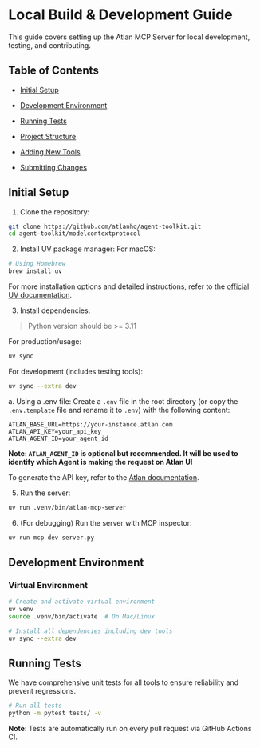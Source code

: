 # Local Build & Development Guide

This guide covers setting up the Atlan MCP Server for local development, testing, and contributing.

## Table of Contents

- [Initial Setup](#initial-setup)
- [Development Environment](#development-environment)
- [Running Tests](#running-tests)

- [Project Structure](#project-structure)
- [Adding New Tools](#adding-new-tools)
- [Submitting Changes](#submitting-changes)

## Initial Setup

1. Clone the repository:
```bash
git clone https://github.com/atlanhq/agent-toolkit.git
cd agent-toolkit/modelcontextprotocol
```

2. Install UV package manager:
For macOS:
```bash
# Using Homebrew
brew install uv
```

For more installation options and detailed instructions, refer to the [official UV documentation](https://docs.astral.sh/uv/getting-started/installation/).

3. Install dependencies:
> Python version should be >= 3.11

For production/usage:
```bash
uv sync
```

For development (includes testing tools):
```bash
uv sync --extra dev
```

a. Using a .env file:
Create a `.env` file in the root directory (or copy the `.env.template` file and rename it to `.env`) with the following content:
```
ATLAN_BASE_URL=https://your-instance.atlan.com
ATLAN_API_KEY=your_api_key
ATLAN_AGENT_ID=your_agent_id
```

**Note: `ATLAN_AGENT_ID` is optional but recommended. It will be used to identify which Agent is making the request on Atlan UI**

To generate the API key, refer to the [Atlan documentation](https://ask.atlan.com/hc/en-us/articles/8312649180049-API-authentication).

5. Run the server:
```bash
uv run .venv/bin/atlan-mcp-server
```

6. (For debugging) Run the server with MCP inspector:
```bash
uv run mcp dev server.py
```

## Development Environment

### Virtual Environment

```bash
# Create and activate virtual environment
uv venv
source .venv/bin/activate  # On Mac/Linux

# Install all dependencies including dev tools
uv sync --extra dev
```

## Running Tests

We have comprehensive unit tests for all tools to ensure reliability and prevent regressions.

```bash
# Run all tests
python -m pytest tests/ -v
```

**Note**: Tests are automatically run on every pull request via GitHub Actions CI.
